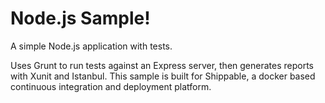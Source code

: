 Node.js Sample!
================

A simple Node.js application with tests.

Uses Grunt to run tests against an Express server, then generates reports with Xunit and Istanbul.
This sample is built for Shippable, a docker based continuous integration and deployment platform.


